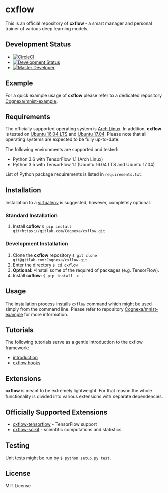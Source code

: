 # cxflow

This is an official repository of **cxflow** - a smart manager and personal trainer of various deep learning models.

## Development Status

- [![CircleCI](https://circleci.com/gh/Cognexa/cxflow/tree/master.svg?style=shield)](https://circleci.com/gh/Cognexa/cxflow/tree/master)
- [![Development Status](https://img.shields.io/badge/status-CX%20Regular-brightgreen.svg?style=flat)]()
- [![Master Developer](https://img.shields.io/badge/master-Petr%20Bělohlávek-lightgrey.svg?style=flat)]()

## Example
For a quick example usage of **cxflow** please refer to a dedicated repository [Cognexa/mnist-example](https://gitlab.com/Cognexa/cxMNIST).

## Requirements
The officially supported operating system is [Arch Linux](https://www.archlinux.org).
In addition, **cxflow** is tested on [Ubuntu 16.04 LTS](http://releases.ubuntu.com/16.04) and [Ubuntu 17.04](http://releases.ubuntu.com/17.04).
Please note that all operating systems are expected to be fully up-to-date.

The following environments are supported and tested:
- Python 3.6 with TensorFlow 1.1 (Arch Linux)
- Python 3.5 with TensorFlow 1.1 (Ubuntu 16.04 LTS and Ubuntu 17.04)

List of Python package requirements is listed in `requirements.txt`.

## Installation
Installation to a [virtualenv](https://docs.python.org/3/library/venv.html) is suggested, however, completely optional. 

### Standard Installation
1. Install **cxflow** `$ pip install git+https://gitlab.com/Cognexa/cxflow.git`

### Development Installation
1. Clone the **cxflow** repository `$ git clone git@gitlab.com:Cognexa/cxflow.git`
2. Enter the directory `$ cd cxflow`
3. **Optional**: *Install some of the required of packages (e.g. TensorFlow).
4. Install **cxflow**: `$ pip install -e .`

## Usage
The installation process installs `cxflow` command which might be used simply from the command line.
Please refer to repository [Cognexa/mnist-example](https://gitlab.com/Cognexa/mnist-example) for more information.

## Tutorials
The following tutorials serve as a gentle introduction to the cxflow framework:
- [introduction](tutorial)
- [cxflow hooks](cxflow/hooks/README.md)

## Extensions
**cxflow** is meant to be extremely lightweight.
For that reason the whole functionality is divided into various extensions with separate dependencies.

## Officially Supported Extensions

- [cxflow-tensorflow](https://gitlab.com/Cognexa/cxflow-tensorflow) - TensorFlow support
- [cxflow-scikit](https://gitlab.com/Cognexa/cxflow-scikit) - scientific computations and statistics

## Testing
Unit tests might be run by `$ python setup.py test`.

## License
MIT License
